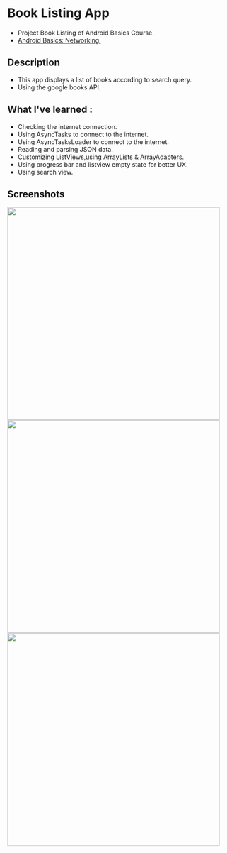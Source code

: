 # Book Listing App

+ Project Book Listing of Android Basics Course.
+ [Android Basics: Networking.](https://classroom.udacity.com/courses/ud843)

## Description 
+ This app displays a list of books according to search query.
+ Using the google books API.

## What I've learned :
+ Checking the internet connection.
+ Using AsyncTasks to connect to the internet.
+ Using AsyncTasksLoader to connect to the internet.
+ Reading and parsing JSON data.
+ Customizing ListViews,using ArrayLists & ArrayAdapters.
+ Using progress bar and listview empty state for better UX.
+ Using search view.

## Screenshots 
<img src="https://github.com/mohammed2571994/quake-report-app/blob/master/screenshots/normal.png" width="480" hieght="854">
<img src="https://github.com/mohammed2571994/quake-report-app/blob/master/screenshots/loading.png" width="480" hieght="854">
<img src="https://github.com/mohammed2571994/quake-report-app/blob/master/screenshots/no_internet.png" width="480" hieght="854">
